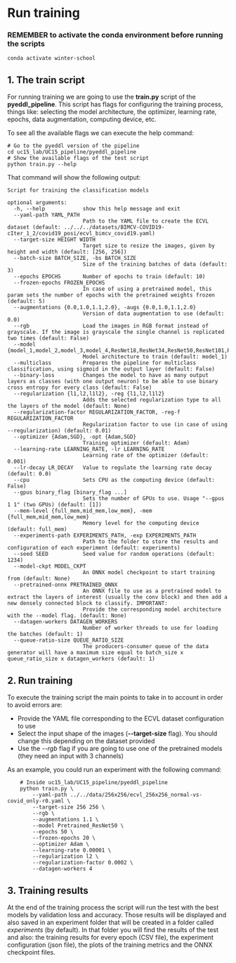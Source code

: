 # Run training

### REMEMBER to activate the conda environment before running the scripts

    conda activate winter-school

## 1. The train script
For running training we are going to use the **train.py** script of the **pyeddl_pipeline**. This script has flags
for configuring the training process, things like: selecting the model architecture, the optimizer, learning rate,
epochs, data augmentation, computing device, etc.

To see all the available flags we can execute the help command:

    # Go to the pyeddl version of the pipeline
    cd uc15_lab/UC15_pipeline/pyeddl_pipeline
    # Show the available flags of the test script
    python train.py --help

That command will show the following output:

    Script for training the classification models

    optional arguments:
      -h, --help            show this help message and exit
      --yaml-path YAML_PATH
                            Path to the YAML file to create the ECVL dataset (default: ../../../datasets/BIMCV-COVID19-cIter_1_2/covid19_posi/ecvl_bimcv_covid19.yaml)
      --target-size HEIGHT WIDTH
                            Target size to resize the images, given by height and width (default: [256, 256])
      --batch-size BATCH_SIZE, -bs BATCH_SIZE
                            Size of the training batches of data (default: 3)
      --epochs EPOCHS       Number of epochs to train (default: 10)
      --frozen-epochs FROZEN_EPOCHS
                            In case of using a pretrained model, this param sets the number of epochs with the pretrained weights frozen (default: 5)
      --augmentations {0.0,1.0,1.1,2.0}, -augs {0.0,1.0,1.1,2.0}
                            Version of data augmentation to use (default: 0.0)
      --rgb                 Load the images in RGB format instead of grayscale. If the image is grayscale the single channel is replicated two times (default: False)
      --model {model_1,model_2,model_3,model_4,ResNet18,ResNet34,ResNet50,ResNet101,ResNet152,Pretrained_ResNet18,Pretrained_ResNet34,Pretrained_ResNet50,Pretrained_ResNet101,Pretrained_ResNet152,VGG16,VGG16BN,VGG19,VGG19BN,Pretrained_VGG16,Pretrained_VGG19,Pretrained_VGG16BN,Pretrained_VGG19BN}
                            Model architecture to train (default: model_1)
      --multiclass          Prepares the pipeline for multiclass classification, using sigmoid in the output layer (default: False)
      --binary-loss         Changes the model to have as many output layers as classes (with one output neuron) to be able to use binary cross entropy for every class (default: False)
      --regularization {l1,l2,l1l2}, -reg {l1,l2,l1l2}
                            Adds the selected regularization type to all the layers of the model (default: None)
      --regularization-factor REGULARIZATION_FACTOR, -reg-f REGULARIZATION_FACTOR
                            Regularization factor to use (in case of using --regularization) (default: 0.01)
      --optimizer {Adam,SGD}, -opt {Adam,SGD}
                            Training optimizer (default: Adam)
      --learning-rate LEARNING_RATE, -lr LEARNING_RATE
                            Learning rate of the optimizer (default: 0.001)
      --lr-decay LR_DECAY   Value to regulate the learning rate decay (default: 0.0)
      --cpu                 Sets CPU as the computing device (default: False)
      --gpus binary_flag [binary_flag ...]
                            Sets the number of GPUs to use. Usage "--gpus 1 1" (two GPUs) (default: [1])
      --mem-level {full_mem,mid_mem,low_mem}, -mem {full_mem,mid_mem,low_mem}
                            Memory level for the computing device (default: full_mem)
      --experiments-path EXPERIMENTS_PATH, -exp EXPERIMENTS_PATH
                            Path to the folder to store the results and configuration of each experiment (default: experiments)
      --seed SEED           Seed value for random operations (default: 1234)
      --model-ckpt MODEL_CKPT
                            An ONNX model checkpoint to start training from (default: None)
      --pretrained-onnx PRETRAINED_ONNX
                            An ONNX file to use as a pretrained model to extract the layers of interest (usually the conv block) and then add a new densely connected block to classify. IMPORTANT:
                            Provide the corresponding model architecture with the --model flag. (default: None)
      --datagen-workers DATAGEN_WORKERS
                            Number of worker threads to use for loading the batches (default: 1)
      --queue-ratio-size QUEUE_RATIO_SIZE
                            The producers-consumer queue of the data generator will have a maximum size equal to batch_size x queue_ratio_size x datagen_workers (default: 1)

## 2. Run training
To execute the training script the main points to take in to account in order to avoid errors are:

- Provide the YAML file corresponding to the ECVL dataset configuration to use
- Select the input shape of the images (**--target-size** flag). You should change this depending on the dataset provided
- Use the *--rgb* flag if you are going to use one of the pretrained models (they need an input with 3 channels)

As an example, you could run an experiment with the following command:

        # Inside uc15_lab/UC15_pipeline/pyeddl_pipeline
        python train.py \
            --yaml-path ../../data/256x256/ecvl_256x256_normal-vs-covid_only-r0.yaml \
            --target-size 256 256 \
            --rgb \
            --augmentations 1.1 \
            --model Pretrained_ResNet50 \
            --epochs 50 \
            --frozen-epochs 20 \
            --optimizer Adam \
            --learning-rate 0.00001 \
            --regularization l2 \
            --regularization-factor 0.0002 \
            --datagen-workers 4

## 3. Training results
At the end of the training process the script will run the test with the best models by validation loss and accuracy. Those results will be
displayed and also saved in an experiment folder that will be created in a folder called *experiments* (by default). In that folder you will find
the results of the test and also: the training results for every epoch (CSV file), the experiment configuration (json file), the plots of
the training metrics and the ONNX checkpoint files.

